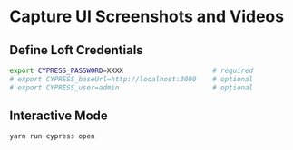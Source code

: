 # Capture UI Screenshots and Videos

## Define Loft Credentials
```bash
export CYPRESS_PASSWORD=XXXX                      # required
# export CYPRESS_baseUrl=http://localhost:3000    # optional
# export CYPRESS_user=admin                       # optional
```

## Interactive Mode
```bash
yarn run cypress open
```